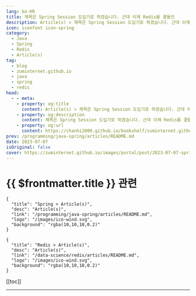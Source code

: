 ```yaml
---
lang: ko-KR
title: 제목은 Spring Session 도입기로 하겠습니다. 근데 이제 Redis를 곁들인
description: Article(s) > 제목은 Spring Session 도입기로 하겠습니다. 근데 이제 Redis를 곁들인
icon: iconfont icon-spring
category: 
  - Java
  - Spring
  - Redis
  - Article(s)
tag: 
  - blog
  - zuminternet.github.io
  - java
  - spring
  - redis
head:
  - - meta:
    - property: og:title
      content: Article(s) > 제목은 Spring Session 도입기로 하겠습니다. 근데 이제 Redis를 곁들인
    - property: og:description
      content: 제목은 Spring Session 도입기로 하겠습니다. 근데 이제 Redis를 곁들인
    - property: og:url
      content: https://chanhi2000.github.io/bookshelf/zuminternet.github.io/spring-session.html
prev: /programming/java-spring/articles/README.md
date: 2023-07-07
isOriginal: false
cover: https://zuminternet.github.io/images/portal/post/2023-07-07-spring-session/thumbnail.png
---
```


# {{ $frontmatter.title }} 관련

```component VPCard
{
  "title": "Spring > Article(s)",
  "desc": "Article(s)",
  "link": "/programming/java-spring/articles/README.md",
  "logo": "/images/ico-wind.svg",
  "background": "rgba(10,10,10,0.2)"
}
```

```component VPCard
{
  "title": "Redis > Article(s)",
  "desc": "Article(s)",
  "link": "/data-science/redis/articles/README.md",
  "logo": "/images/ico-wind.svg",
  "background": "rgba(10,10,10,0.2)"
}
```

[[toc]]

---

<SiteInfo
  name="제목은 Spring Session 도입기로 하겠습니다. 근데 이제 Redis를 곁들인"
  desc="지속 가능한 서비스를 만들기 위해 기존 아키텍처를 유지하면서 서비스를 개선하는 과정을 소개합니다."
  url="https://zuminternet.github.io/spring-session/"
  logo="https://zuminternet.github.io/favicon.ico"
  preview="https://zuminternet.github.io/images/portal/post/2023-07-07-spring-session/thumbnail.png"/>

<!-- TODO:  작성 -->
